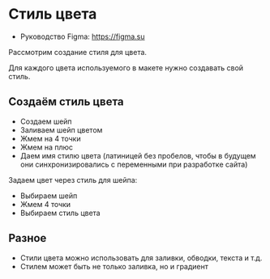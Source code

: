 # Стиль цвета
* Руководство Figma: https://figma.su

Рассмотрим создание стиля для цвета.

Для каждого цвета используемого в макете нужно создавать свой стиль.

## Создаём стиль цвета
* Создаем шейп
* Заливаем шейп цветом
* Жмем на 4 точки
* Жмем на плюс
* Даем имя стилю цвета (латиницей без пробелов, чтобы в будущем они синхронизировались с переменными при разработке сайта)

Задаем цвет через стиль для шейпа:
* Выбираем шейп
* Жмем 4 точки
* Выбираем стиль цвета

## Разное
- Стили цвета можно использовать для заливки, обводки, текста и т.д.
- Стилем может быть не только заливка, но и градиент